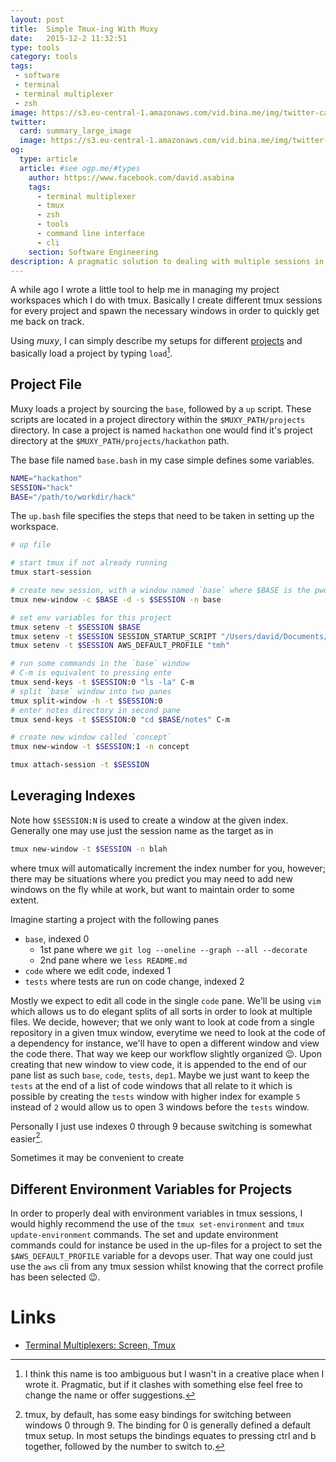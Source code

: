 ```yaml
---
layout: post
title:  Simple Tmux-ing With Muxy
date:   2015-12-2 11:32:51
type: tools
category: tools
tags:
 - software
 - terminal
 - terminal multiplexer
 - zsh
image: https://s3.eu-central-1.amazonaws.com/vid.bina.me/img/twitter-cards/es6const_thumb.png
twitter:
  card: summary_large_image
  image: https://s3.eu-central-1.amazonaws.com/vid.bina.me/img/twitter-cards/es6const1.png
og:
  type: article
  article: #see ogp.me/#types
    author: https://www.facebook.com/david.asabina
    tags:
      - terminal multiplexer
      - tmux
      - zsh
      - tools
      - command line interface
      - cli
    section: Software Engineering
description: A pragmatic solution to dealing with multiple sessions in tmux
---
```


A while ago I wrote a little tool to help me in managing my project workspaces
which I do with tmux. Basically I create different tmux sessions for every
project and spawn the necessary windows in order to quickly get me back on
track.

<div class="element">
  <div class="github-card" data-github="vidbina/muxy" data-width="400" data-height="153" data-theme="default"></div>
  <script src="//cdn.jsdelivr.net/github-cards/latest/widget.js"></script>
</div>

Using <em>muxy</em>, I can simply describe my setups for different
[projects](https://github.com/vidbina/muxy-projects) and basically load a
project by typing `load`[^load].

[^load]: I think this name is too ambiguous but I wasn't in a creative place when I wrote it. Pragmatic, but if it clashes with something else feel free to change the name or offer suggestions.

## Project File

Muxy loads a project by sourcing the `base`, followed by a `up` script. These
scripts are located in a project directory within the `$MUXY_PATH/projects`
directory. In case a project is named `hackathon` one would find it's project
directory at the `$MUXY_PATH/projects/hackathon` path.

The base file named `base.bash` in my case simple defines some variables.

```bash
NAME="hackathon"
SESSION="hack"
BASE="/path/to/workdir/hack"
```

The `up.bash` file specifies the steps that need to be taken in setting up the
workspace.

```bash
# up file

# start tmux if not already running
tmux start-session

# create new session, with a window named `base` where $BASE is the pwd
tmux new-window -c $BASE -d -s $SESSION -n base

# set env variables for this project
tmux setenv -t $SESSION $BASE
tmux setenv -t $SESSION SESSION_STARTUP_SCRIPT "/Users/david/Documents/Development/TMH/startup.zsh"
tmux setenv -t $SESSION AWS_DEFAULT_PROFILE "tmh"

# run some commands in the `base` window
# C-m is equivalent to pressing ente
tmux send-keys -t $SESSION:0 "ls -la" C-m
# split `base` window into two panes
tmux split-window -h -t $SESSION:0
# enter notes directory in second pane
tmux send-keys -t $SESSION:0 "cd $BASE/notes" C-m

# create new window called `concept`
tmux new-window -t $SESSION:1 -n concept

tmux attach-session -t $SESSION
```

## Leveraging Indexes

Note how `$SESSION:N` is used to create a window at the given index.
Generally one may use just the session name as the target as in

```bash
tmux new-window -t $SESSION -n blah
```

where tmux will automatically increment the index number for you, however;
there may be situations where you predict you may need to add new windows
on the fly while at work, but want to maintain order to some extent.

Imagine starting a project with the following panes

 - `base`, indexed 0
   - 1st pane where we `git log --oneline --graph --all --decorate`
   - 2nd pane where we `less README.md`
 - `code` where we edit code, indexed 1
 - `tests` where tests are run on code change, indexed 2

Mostly we expect to edit all code in the single `code` pane. We'll be using
`vim` which allows us to do elegant splits of all sorts in order to look at
multiple files. We decide, however; that we only want to look at code from
a single repository in a given tmux window, everytime we need to look at the
code of a dependency for instance, we'll have to open a different window and
view the code there. That way we keep our workflow slightly organized :wink:.
Upon creating that new window to view code, it is appended to the end of our
pane list as such `base`, `code`, `tests`, `dep1`. Maybe we just want to keep
the `tests` at the end of a list of code windows that all relate to it which is
possible by creating the `tests` window with higher index for example `5`
instead of `2` would allow us to open 3 windows before the `tests` window.

<!-- TODO: DEMO -->

Personally I just use indexes 0 through 9 because switching is somewhat
easier[^switch].

[^switch]: tmux, by default, has some easy bindings for switching between windows 0 through 9. The binding for 0 is generally defined a default tmux setup. In most setups the bindings equates to pressing ctrl and b together, followed by the number to switch to.

Sometimes it may be convenient to create

## Different Environment Variables for Projects

In order to properly deal with environment variables in tmux sessions, I would
highly recommend the use of the `tmux set-environment` and
`tmux update-environment` commands. The set and update environment commands
could for instance be used in the up-files for a project to set the
`$AWS_DEFAULT_PROFILE` variable for a devops user. That way one could just use
the `aws` cli from any tmux session whilst knowing that the correct profile has
been selected :wink:.

# Links

 - [Terminal Multiplexers: Screen, Tmux](http://hyperpolyglot.org/multiplexers)
